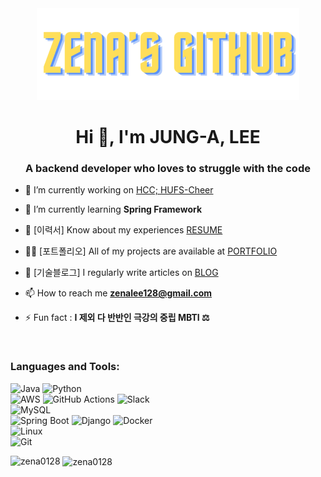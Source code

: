 <div align="center">
  <img src="Professional CV Resume (1)_preview_rev_1 (1).png">
</div>


<h1 align="center">Hi 👋, I'm JUNG-A, LEE</h1>
<h3 align="center">A backend developer who loves to struggle with the code</h3>

- 🔭 I’m currently working on [HCC; HUFS-Cheer](https://github.com/hufscheer/spectator-server)

- 🌱 I’m currently learning **Spring Framework**

- 📄 [이력서] Know about my experiences [RESUME](https://vivid-feeling-80a.notion.site/15780b159989809ba43ec1fe125d5dc2)

- 👨‍💻 [포트폴리오] All of my projects are available at [PORTFOLIO](https://vivid-feeling-80a.notion.site/b7bf94c8b34a48eaabee915c64e5bb78)

- 📝 [기술블로그] I regularly write articles on [BLOG](https://velog.io/@zena128/posts)

- 📫 How to reach me **zenalee128@gmail.com**

- ⚡ Fun fact :  **I 제외 다 반반인 극강의 중립 MBTI ⚖️**

<br>

<h3 align="left">Languages and Tools:</h3>
<p align="left"> 
  
  ![Java](https://img.shields.io/badge/Java-%23ED8B00.svg?logo=openjdk&logoColor=white)
  ![Python](https://img.shields.io/badge/Python-3776AB?logo=python&logoColor=fff)
  <br>
  ![AWS](https://img.shields.io/badge/AWS-%23FF9900.svg?logo=amazon-web-services&logoColor=white)
  ![GitHub Actions](https://img.shields.io/badge/GitHub_Actions-2088FF?logo=github-actions&logoColor=white)
  ![Slack](https://img.shields.io/badge/Slack-4A154B?logo=slack&logoColor=fff)
  <br>
  ![MySQL](https://img.shields.io/badge/MySQL-4479A1?logo=mysql&logoColor=fff)
  <br>
  ![Spring Boot](https://img.shields.io/badge/Spring%20Boot-6DB33F?logo=springboot&logoColor=fff)
  ![Django](https://img.shields.io/badge/Django-%23092E20.svg?logo=django&logoColor=white)
  ![Docker](https://img.shields.io/badge/Docker-2496ED?logo=docker&logoColor=fff)
  <br>
  ![Linux](https://img.shields.io/badge/Linux-FCC624?logo=linux&logoColor=black)
  <br>
  ![Git](https://img.shields.io/badge/Git-F05032?logo=git&logoColor=fff)
  </p>

<p><img align="left" src="https://github-readme-stats.vercel.app/api/top-langs?username=zena0128&show_icons=true&locale=en&layout=compact" alt="zena0128" /></p>
<p>&nbsp;<img align="center" src="https://github-readme-stats.vercel.app/api?username=zena0128&show_icons=true&locale=en" alt="zena0128" /></p>
